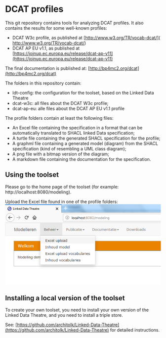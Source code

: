 # DCAT profiles

This git repository contains tools for analyzing DCAT profiles. It also contains the results for some well-known profiles:

- DCAT W3c profile, as published at [http://www.w3.org/TR/vocab-dcat/]( http://www.w3.org/TR/vocab-dcat/)
- DCAT AP EU v1.1, as published at [https://joinup.ec.europa.eu/release/dcat-ap-v11](https://joinup.ec.europa.eu/release/dcat-ap-v11)

The final documentation is published at: [http://bp4mc2.org/dcat](http://bp4mc2.org/dcat)

The folders in this repository contain:
- ldt-config: the configuration for the toolset, based on the Linked Data Theatre
- dcat-w3c: all files about the DCAT W3c profile;
- dcat-ap-eu: alle files about the DCAT AP EU v1.1 profile

The profile folders contain at least the following files:
- An Excel file containing the specification in a format that can be automatically translated to SHACL linked Data specification;
- A turtle file containing the generated SHACL specification for the profile;
- A graphml file containing a generated model (diagram) from the SHACL specification (kind of resembling a UML class diagram);
- A png file with a bitmap version of the diagram;
- A markdown file containing the documentation for the specification.

## Using the toolset
Please go to the home page of the toolset (for example: http://localhost:8080/modeling).

Upload the Excel file found in one of the profile folders:
![](images/upload-excel.png)

## Installing a local version of the toolset
To create your own toolset, you need to install your own version of the Linked Data Theatre, and you need to install a triple store.

See: [https://github.com/architolk/Linked-Data-Theatre](https://github.com/architolk/Linked-Data-Theatre) for detailed instructions.